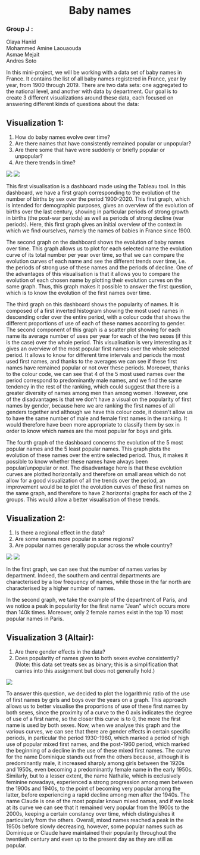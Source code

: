 <h1 align="center"> Baby names </h1>  

### Group J :  

Olaya Hanid   
Mohammed Amine Laouaouda   
Asmae Mejait    
Andres Soto  


In this mini-project, we will be working with a data set of baby names in France. It contains the list of all baby names registered in France, year by year, from 1900 through 2019. There are two data sets: one aggregated to the national level, and another with data by department. 
Our goal is to create 3 different visualizations around these data, each focused on answering different kinds of questions about the data:

## Visualization 1: 

1. How do baby names evolve over time? 
2. Are there names that have consistently remained popular or unpopular? 
3. Are there some that have were suddenly or briefly popular or unpopular? 
4. Are there trends in time?
<picture>
  <img src="https://github.com/IGR204/Baby_names/blob/main/dash1-1.jpeg">
</picture>

<picture>
  <img src="https://github.com/IGR204/Baby_names/blob/main/dash1-2.jpeg">
</picture>

This first visualisation is a dashboard made using the Tableau tool. In this dashboard, we have a first graph corresponding to the evolution of the number of births by sex over the period 1900-2020. This first graph, which is intended for demographic purposes, gives an overview of the evolution of births over the last century, showing in particular periods of strong growth in births (the post-war periods) as well as periods of strong decline (war periods). Here, this first graph gives an initial overview of the context in which we find ourselves, namely the names of babies in France since 1900.

The second graph on the dashboard shows the evolution of baby names over time. This graph allows us to plot for each selected name the evolution curve of its total number per year over time, so that we can compare the evolution curves of each name and see the different trends over time, i.e. the periods of strong use of these names and the periods of decline. One of the advantages of this visualisation is that it allows you to compare the evolution of each chosen name by plotting their evolution curves on the same graph. Thus, this graph makes it possible to answer the first question, which is to know the evolution of the first names over time. 

The third graph on this dashboard shows the popularity of names. It is composed of a first inverted histogram showing the most used names in descending order over the entire period, with a colour code that shows the different proportions of use of each of these names according to gender.  The second component of this graph is a scatter plot showing for each name its average number of uses per year for each of the two sexes (if this is the case) over the whole period. This visualisation is very interesting as it gives an overview of the most popular first names over the whole selected period. It allows to know for different time intervals and periods the most used first names, and thanks to the averages we can see if these first names have remained popular or not over these periods. Moreover, thanks to the colour code, we can see that 4 of the 5 most used names over the period correspond to predominantly male names, and we find the same tendency in the rest of the ranking, which could suggest that there is a greater diversity of names among men than among women. However, one of the disadvantages is that we don't have a visual on the popularity of first names by gender, because here we are ranking the first names of all genders together and although we have this colour code, it doesn't allow us to have the same number of male and female first names in the ranking. It would therefore have been more appropriate to classify them by sex in order to know which names are the most popular for boys and girls.

The fourth graph of the dashboard concerns the evolution of the 5 most popular names and the 5 least popular names. This graph plots the evolution of these names over the entire selected period. Thus, it makes it possible to know whether these names have always been popular/unpopular or not. The disadvantage here is that these evolution curves are plotted horizontally and therefore on small areas which do not allow for a good visualization of all the trends over the period, an improvement would be to plot the evolution curves of these first names on the same graph, and therefore to have 2 horizontal graphs for each of the 2 groups. This would allow a better visualisation of these trends. 


## Visualization 2: 

1. Is there a regional effect in the data? 
2. Are some names more popular in some regions? 
3. Are popular names generally popular across the whole country?
<picture>
  <img src="https://github.com/IGR204/Baby_names/blob/main/dash2-1.jpeg">
</picture>

<picture>
  <img src="https://github.com/IGR204/Baby_names/blob/main/dash2-2.jpeg">
</picture>

In the first graph, we can see that the number of names varies by department. Indeed, the southern and central departments are characterised by a low frequency of names, while those in the far north are characterised by a higher number of names.

In the second graph, we take the example of the department of Paris, and we notice a peak in popularity for the first name "Jean" which occurs more than 140k times. Moreover, only 2 female names exist in the top 10 most popular names in Paris.


## Visualization 3 (Altair):

1. Are there gender effects in the data? 
2. Does popularity of names given to both sexes evolve consistently? 
(Note: this data set treats sex as binary; this is a simplification that carries into this assignment but does not generally hold.)

<picture>
  <img src="https://github.com/IGR204/Baby_names/blob/main/visualization3.png">
</picture>

To answer this question, we decided to plot the logarithmic ratio of the use of first names by girls and boys over the years on a graph. This approach allows us to better visualise the proportions of use of these first names by both sexes, since the proximity of a curve to the 0 axis indicates the degree of use of a first name, so the closer this curve is to 0, the more the first name is used by both sexes. Now, when we analyse this graph and the various curves, we can see that there are gender effects in certain specific periods, in particular the period 1930-1960, which marked a period of high use of popular mixed first names, and the post-1960 period, which marked the beginning of a decline in the use of these mixed first names. The curve for the name Dominique stands out from the others because, although it is predominantly male, it increased sharply among girls between the 1920s and 1950s, even becoming a predominantly female name in the early 1950s. Similarly, but to a lesser extent, the name Nathalie, which is exclusively feminine nowadays, experienced a strong progression among men between the 1900s and 1940s, to the point of becoming very popular among the latter, before experiencing a rapid decline among men after the 1940s. The name Claude is one of the most popular known mixed names, and if we look at its curve we can see that it remained very popular from the 1900s to the 2000s, keeping a certain constancy over time, which distinguishes it particularly from the others. Overall, mixed names reached a peak in the 1950s before slowly decreasing, however, some popular names such as Dominique or Claude have maintained their popularity throughout the twentieth century and even up to the present day as they are still as popular. 
